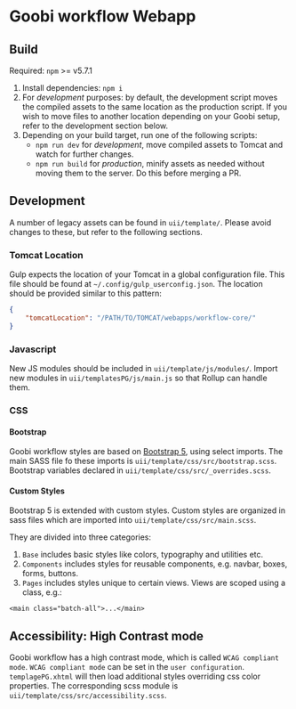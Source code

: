 # Goobi workflow Webapp

## Build

Required: `npm` >= v5.7.1

1. Install dependencies:
  `npm i`
2. For *development* purposes: by default, the development script moves the compiled assets to the same location as the production script. If you wish to move files to another location depending on your Goobi setup, refer to the development section below.
3. Depending on your build target, run one of the following scripts:
   - `npm run dev` for *development*, move compiled assets to Tomcat and watch for further changes.
   - `npm run build` for *production*, minify assets as needed without moving them to the server. Do this before merging a PR.

## Development

A number of legacy assets can be found in `uii/template/`. Please avoid changes to these, but refer to the following sections.

### Tomcat Location

Gulp expects the location of your Tomcat in a global configuration file. This file should be found at `~/.config/gulp_userconfig.json`. The location should be provided similar to this pattern:

```JSON
{
    "tomcatLocation": "/PATH/TO/TOMCAT/webapps/workflow-core/"
}
```

### Javascript

New JS modules should be included in `uii/template/js/modules/`. Import new modules in `uii/templatesPG/js/main.js` so that Rollup can handle them.

### CSS

#### Bootstrap

Goobi workflow styles are based on [Bootstrap 5](https://getbootstrap.com/docs/), using select imports. The main SASS file fo these imports is `uii/template/css/src/bootstrap.scss`. Bootstrap variables declared in `uii/template/css/src/_overrides.scss`.

#### Custom Styles

Bootstrap 5 is extended with custom styles.
Custom styles are organized in sass files which are imported into `uii/template/css/src/main.scss`.

They are divided into three categories:

1. `Base` includes basic styles like colors, typography and utilities etc.
2. `Components` includes styles for reusable components, e.g. navbar, boxes, forms, buttons.
3. `Pages` includes styles unique to certain views. Views are scoped using a class, e.g.:

```xhtml
<main class="batch-all">...</main>
```

## Accessibility: High Contrast mode

Goobi workflow has a high contrast mode, which is called `WCAG compliant mode`. `WCAG compliant mode` can be set in the `user configuration`. `templagePG.xhtml` will then load additional styles overriding css color properties. The corresponding scss module is `uii/template/css/src/accessibility.scss`.
